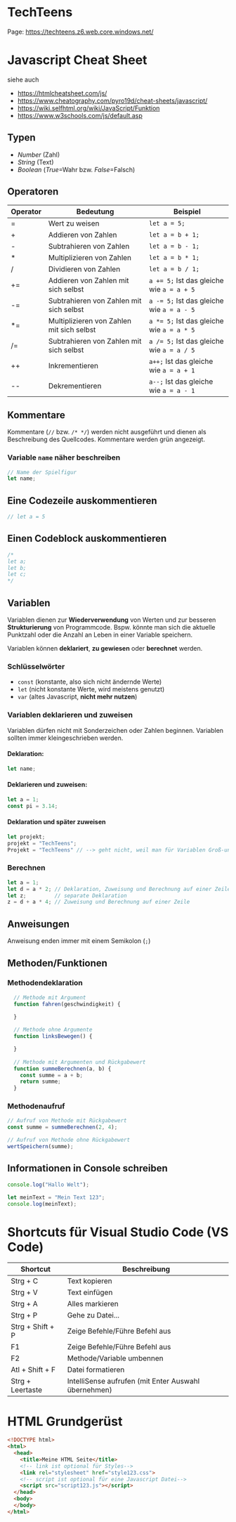 # TechTeens

Page: https://techteens.z6.web.core.windows.net/


# Javascript Cheat Sheet
siehe auch
+ https://htmlcheatsheet.com/js/
+ https://www.cheatography.com/pyro19d/cheat-sheets/javascript/
+ https://wiki.selfhtml.org/wiki/JavaScript/Funktion
+ https://www.w3schools.com/js/default.asp

## Typen
+ *Number* (Zahl)
+ *String* (Text)
+ *Boolean*  (*True*=Wahr bzw. *False*=Falsch)

## Operatoren
|Operator | Bedeutung                   | Beispiel          |
|---------|-----------------------------|---------------    |
| =       | Wert zu weisen              | `let a = 5;`  |
| +       | Addieren von Zahlen         | `let a = b + 1;`  |
| -       | Subtrahieren von Zahlen     | `let a = b - 1;`  |
| *       | Multiplizieren von Zahlen   | `let a = b * 1;`  |
| /       | Dividieren von Zahlen       | `let a = b / 1;`  |
| +=      | Addieren von Zahlen mit sich selbst          | `a += 5;` Ist das gleiche wie `a = a + 5` |
| -=      | Subtrahieren von Zahlen mit sich selbst      | `a -= 5;` Ist das gleiche wie `a = a - 5` |
| *=      | Multiplizieren von Zahlen mit sich selbst      | `a *= 5;` Ist das gleiche wie `a = a * 5` |
| /=      | Subtrahieren von Zahlen mit sich selbst      | `a /= 5;` Ist das gleiche wie `a = a / 5` |
| ++      | Inkrementieren      | `a++;` Ist das gleiche wie `a = a + 1` |
| --      | Dekrementieren      | `a--;` Ist das gleiche wie `a = a - 1` |

## Kommentare
Kommentare (`//` bzw. `/* */`) werden nicht ausgeführt und dienen als Beschreibung des Quellcodes.
Kommentare werden grün angezeigt.

### Variable `name` näher beschreiben
```javascript
// Name der Spielfigur
let name; 
```
## Eine Codezeile auskommentieren
```javascript
// let a = 5 
```

## Einen Codeblock auskommentieren
```javascript
/*
let a;
let b;
let c;
*/
```

## Variablen
Variablen dienen zur **Wiederverwendung** von Werten und zur besseren **Strukturierung** von Programmcode. Bspw. könnte man sich die aktuelle Punktzahl oder die Anzahl an Leben in einer Variable speichern.

Variablen können **deklariert**, **zu gewiesen** oder **berechnet** werden.

### Schlüsselwörter
+ `const` (konstante, also sich nicht ändernde Werte)
+ `let` (nicht konstante Werte, wird meistens genutzt)
+ `var` (altes Javascript, **nicht mehr nutzen**)

### Variablen deklarieren und zuweisen
Variablen dürfen nicht mit Sonderzeichen oder Zahlen beginnen. Variablen sollten immer kleingeschrieben werden.

#### Deklaration:
```javascript
let name;
```

#### Deklarieren und zuweisen:
```javascript
let a = 1;
const pi = 3.14;
```

#### Deklaration und später zuweisen
```javascript
let projekt;
projekt = "TechTeens";
Projekt = "TechTeens" // --> geht nicht, weil man für Variablen Groß-und Kleinschreibung beachten muss
```

### Berechnen
```javascript
let a = 1; 
let d = a * 2; // Deklaration, Zuweisung und Berechnung auf einer Zeile
let z;         // separate Deklaration
z = d + a * 4; // Zuweisung und Berechnung auf einer Zeile
```

## Anweisungen
Anweisung enden immer mit einem Semikolon (`;`)


## Methoden/Funktionen
### Methodendeklaration
```javascript
  // Methode mit Argument
  function fahren(geschwindigkeit) {

  }
  
  // Methode ohne Argumente
  function linksBewegen() {

  }
  
  // Methode mit Argumenten und Rückgabewert
  function summeBerechnen(a, b) {
    const summe = a + b;
    return summe;
  }  
```
### Methodenaufruf
```javascript
// Aufruf von Methode mit Rückgabewert
const summe = summeBerechnen(2, 4);

// Aufruf von Methode ohne Rückgabewert
wertSpeichern(summe);
```

## Informationen in Console schreiben
```javascript
console.log("Hallo Welt");

let meinText = "Mein Text 123";
console.log(meinText);
```

# Shortcuts für Visual Studio Code (VS Code)

| Shortcut         | Beschreibung                                         | 
| -----------------| -----------------------------------------------------|
| Strg + C         | Text kopieren                                        |
| Strg + V         | Text einfügen                                        |
| Strg + A         | Alles markieren                                      |
| Strg + P         | Gehe zu Datei...                                     |
| Strg + Shift + P | Zeige Befehle/Führe Befehl aus                       |
| F1               | Zeige Befehle/Führe Befehl aus                       |
| F2               | Methode/Variable umbennen                            |
| Atl + Shift + F  | Datei formatieren                                    |
| Strg + Leertaste | IntelliSense aufrufen (mit Enter Auswahl übernehmen) |

# HTML Grundgerüst
```html
<!DOCTYPE html>
<html>
  <head>
    <title>Meine HTML Seite</title>
    <!-- link ist optional für Styles-->
    <link rel="stylesheet" href="style123.css">
    <!-- script ist optional für eine Javascript Datei-->
    <script src="script123.js"></script>
  </head>
  <body>
  </body>
</html>
```
